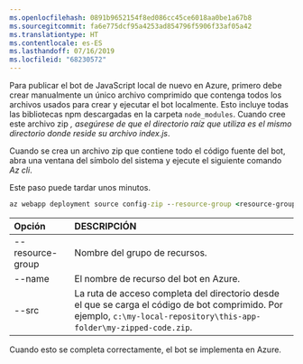 ```yaml
---
ms.openlocfilehash: 0891b9652154f8ed086cc45ce6018aa0be1a67b8
ms.sourcegitcommit: fa6e775dcf95a4253ad854796f5906f33af05a42
ms.translationtype: HT
ms.contentlocale: es-ES
ms.lasthandoff: 07/16/2019
ms.locfileid: "68230572"
---
```

Para publicar el bot de JavaScript local de nuevo en Azure, primero debe crear manualmente un único archivo comprimido que contenga todos los archivos usados para crear y ejecutar el bot localmente. Esto incluye todas las bibliotecas npm descargadas en la carpeta `node_modules`. Cuando cree este archivo zip _, asegúrese de que el directorio raíz que utiliza es el mismo directorio donde reside su archivo index.js_.

Cuando se crea un archivo zip que contiene todo el código fuente del bot, abra una ventana del símbolo del sistema y ejecute el siguiente comando _Az cli_. 

Este paso puede tardar unos minutos.

```cmd
az webapp deployment source config-zip --resource-group <resource-group-name> --name <bot-resource-name> --src <directory-path>
```

| Opción | DESCRIPCIÓN |
|:---|:---|
| --resource-group | Nombre del grupo de recursos. |
| --name | El nombre de recurso del bot en Azure. |
| --src | La ruta de acceso completa del directorio desde el que se carga el código de bot comprimido. Por ejemplo, `c:\my-local-repository\this-app-folder\my-zipped-code.zip`. |

Cuando esto se completa correctamente, el bot se implementa en Azure.
